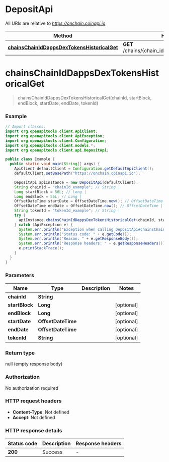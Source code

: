 # DepositApi

All URIs are relative to *https://onchain.coinapi.io*

| Method | HTTP request | Description |
|------------- | ------------- | -------------|
| [**chainsChainIdDappsDexTokensHistoricalGet**](DepositApi.md#chainsChainIdDappsDexTokensHistoricalGet) | **GET** /chains/{chain_id}/dapps/dex/tokens/historical |  |


<a name="chainsChainIdDappsDexTokensHistoricalGet"></a>
# **chainsChainIdDappsDexTokensHistoricalGet**
> chainsChainIdDappsDexTokensHistoricalGet(chainId, startBlock, endBlock, startDate, endDate, tokenId)



### Example
```java
// Import classes:
import org.openapitools.client.ApiClient;
import org.openapitools.client.ApiException;
import org.openapitools.client.Configuration;
import org.openapitools.client.models.*;
import org.openapitools.client.api.DepositApi;

public class Example {
  public static void main(String[] args) {
    ApiClient defaultClient = Configuration.getDefaultApiClient();
    defaultClient.setBasePath("https://onchain.coinapi.io");

    DepositApi apiInstance = new DepositApi(defaultClient);
    String chainId = "chainId_example"; // String | 
    Long startBlock = 56L; // Long | 
    Long endBlock = 56L; // Long | 
    OffsetDateTime startDate = OffsetDateTime.now(); // OffsetDateTime | 
    OffsetDateTime endDate = OffsetDateTime.now(); // OffsetDateTime | 
    String tokenId = "tokenId_example"; // String | 
    try {
      apiInstance.chainsChainIdDappsDexTokensHistoricalGet(chainId, startBlock, endBlock, startDate, endDate, tokenId);
    } catch (ApiException e) {
      System.err.println("Exception when calling DepositApi#chainsChainIdDappsDexTokensHistoricalGet");
      System.err.println("Status code: " + e.getCode());
      System.err.println("Reason: " + e.getResponseBody());
      System.err.println("Response headers: " + e.getResponseHeaders());
      e.printStackTrace();
    }
  }
}
```

### Parameters

| Name | Type | Description  | Notes |
|------------- | ------------- | ------------- | -------------|
| **chainId** | **String**|  | |
| **startBlock** | **Long**|  | [optional] |
| **endBlock** | **Long**|  | [optional] |
| **startDate** | **OffsetDateTime**|  | [optional] |
| **endDate** | **OffsetDateTime**|  | [optional] |
| **tokenId** | **String**|  | [optional] |

### Return type

null (empty response body)

### Authorization

No authorization required

### HTTP request headers

 - **Content-Type**: Not defined
 - **Accept**: Not defined

### HTTP response details
| Status code | Description | Response headers |
|-------------|-------------|------------------|
| **200** | Success |  -  |

